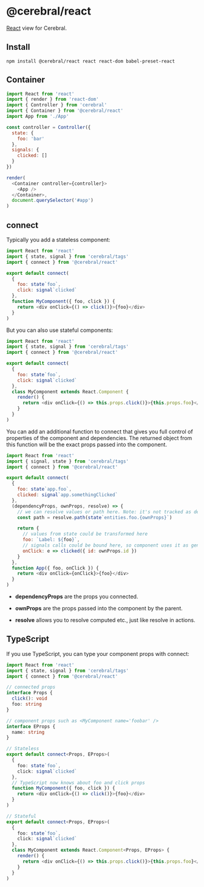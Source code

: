 # @cerebral/react

[React](https://facebook.github.io/react) view for Cerebral.

## Install

`npm install @cerebral/react react react-dom babel-preset-react`

## Container

```js
import React from 'react'
import { render } from 'react-dom'
import { Controller } from 'cerebral'
import { Container } from '@cerebral/react'
import App from './App'

const controller = Controller({
  state: {
    foo: 'bar'
  },
  signals: {
    clicked: []
  }
})

render(
  <Container controller={controller}>
    <App />
  </Container>,
  document.querySelector('#app')
)
```

## connect

Typically you add a stateless component:

```js
import React from 'react'
import { state, signal } from 'cerebral/tags'
import { connect } from '@cerebral/react'

export default connect(
  {
    foo: state`foo`,
    click: signal`clicked`
  },
  function MyComponent({ foo, click }) {
    return <div onClick={() => click()}>{foo}</div>
  }
)
```

But you can also use stateful components:

```js
import React from 'react'
import { state, signal } from 'cerebral/tags'
import { connect } from '@cerebral/react'

export default connect(
  {
    foo: state`foo`,
    click: signal`clicked`
  },
  class MyComponent extends React.Component {
    render() {
      return <div onClick={() => this.props.click()}>{this.props.foo}</div>
    }
  }
)
```

You can add an additional function to connect that gives you full control of properties of the component and dependencies. The returned object from this function will be the exact props passed into the component.

```js
import React from 'react'
import { signal, state } from 'cerebral/tags'
import { connect } from '@cerebral/react'

export default connect(
  {
    foo: state`app.foo`,
    clicked: signal`app.somethingClicked`
  },
  (dependencyProps, ownProps, resolve) => {
    // we can resolve values or path here. Note: it's not tracked as dependency
    const path = resolve.path(state`entities.foo.{ownProps}`)

    return {
      // values from state could be transformed here
      foo: `Label: ${foo}`,
      // signals calls could be bound here, so component uses it as general callback
      onClick: e => clicked({ id: ownProps.id })
    }
  },
  function App({ foo, onClick }) {
    return <div onClick={onClick}>{foo}</div>
  }
)
```

* **dependencyProps** are the props you connected.

* **ownProps** are the props passed into the component by the parent.

* **resolve** allows you to resolve computed etc., just like resolve in actions.

## TypeScript

If you use TypeScript, you can type your component props with connect:

```ts
import React from 'react'
import { state, signal } from 'cerebral/tags'
import { connect } from '@cerebral/react'

// connected props
interface Props {
  click(): void
  foo: string
}

// component props such as <MyComponent name='foobar' />
interface EProps {
  name: string
}

// Stateless
export default connect<Props, EProps>(
  {
    foo: state`foo`,
    click: signal`clicked`
  },
  // TypeScript now knows about foo and click props
  function MyComponent({ foo, click }) {
    return <div onClick={() => click()}>{foo}</div>
  }
)

// Stateful
export default connect<Props, EProps>(
  {
    foo: state`foo`,
    click: signal`clicked`
  },
  class MyComponent extends React.Component<Props, EProps> {
    render() {
      return <div onClick={() => this.props.click()}>{this.props.foo}</div>
    }
  }
)
```
